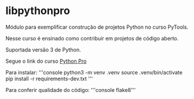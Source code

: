 # libpythonpro
Módulo para exemplificar construção de projetos Python no curso PyTools.

Nesse curso é ensinado como contribuir em projetos de código aberto.

Suportada versão 3 de Python.

Segue o link do curso [Python Pro](https://www.python.pro.br/)

Para instalar:
'''console
python3 -m venv .venv
source .venv/bin/activate
pip install -r requirements-dev.txt
'''

Para conferir qualidade do código:
'''console
flake8'''
